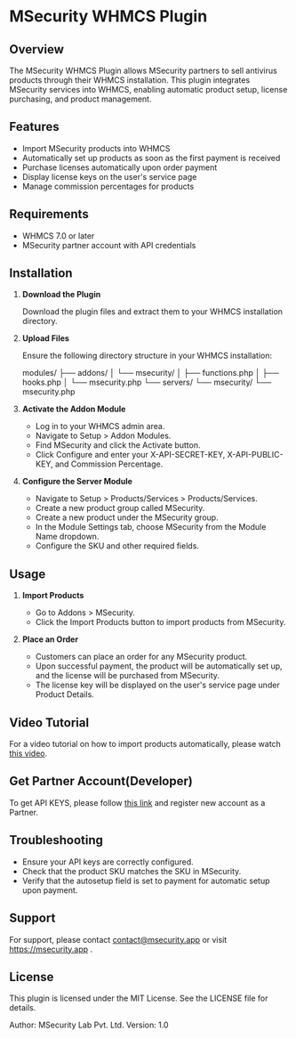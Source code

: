 MSecurity WHMCS Plugin
======================

Overview
--------

The MSecurity WHMCS Plugin allows MSecurity partners to sell antivirus products through their WHMCS installation. This plugin integrates MSecurity services into WHMCS, enabling automatic product setup, license purchasing, and product management.

Features
--------

- Import MSecurity products into WHMCS
- Automatically set up products as soon as the first payment is received
- Purchase licenses automatically upon order payment
- Display license keys on the user's service page
- Manage commission percentages for products

Requirements
------------

- WHMCS 7.0 or later
- MSecurity partner account with API credentials

Installation
------------

1. **Download the Plugin**

   Download the plugin files and extract them to your WHMCS installation directory.

2. **Upload Files**

   Ensure the following directory structure in your WHMCS installation:

   modules/
   ├── addons/
   │   └── msecurity/
   │       ├── functions.php
   │       ├── hooks.php
   │       └── msecurity.php
   └── servers/
       └── msecurity/
           └── msecurity.php

3. **Activate the Addon Module**

   - Log in to your WHMCS admin area.
   - Navigate to Setup > Addon Modules.
   - Find MSecurity and click the Activate button.
   - Click Configure and enter your X-API-SECRET-KEY, X-API-PUBLIC-KEY, and Commission Percentage.

4. **Configure the Server Module**

   - Navigate to Setup > Products/Services > Products/Services.
   - Create a new product group called MSecurity.
   - Create a new product under the MSecurity group.
   - In the Module Settings tab, choose MSecurity from the Module Name dropdown.
   - Configure the SKU and other required fields.

Usage
-----

1. **Import Products**

   - Go to Addons > MSecurity.
   - Click the Import Products button to import products from MSecurity.

2. **Place an Order**

   - Customers can place an order for any MSecurity product.
   - Upon successful payment, the product will be automatically set up, and the license will be purchased from MSecurity.
   - The license key will be displayed on the user's service page under Product Details.

Video Tutorial
--------------

For a video tutorial on how to import products automatically, please watch [this video](https://msecurity.app/download/whmcs1.mp4).


Get Partner Account(Developer)
--------------

To get API KEYS, please follow [this link](https://msecurity.app/auth/register) and register new account as a Partner.


Troubleshooting
---------------

- Ensure your API keys are correctly configured.
- Check that the product SKU matches the SKU in MSecurity.
- Verify that the autosetup field is set to payment for automatic setup upon payment.

Support
-------

For support, please contact contact@msecurity.app or visit https://msecurity.app .

License
-------

This plugin is licensed under the MIT License. See the LICENSE file for details.

Author: MSecurity Lab Pvt. Ltd.
Version: 1.0
